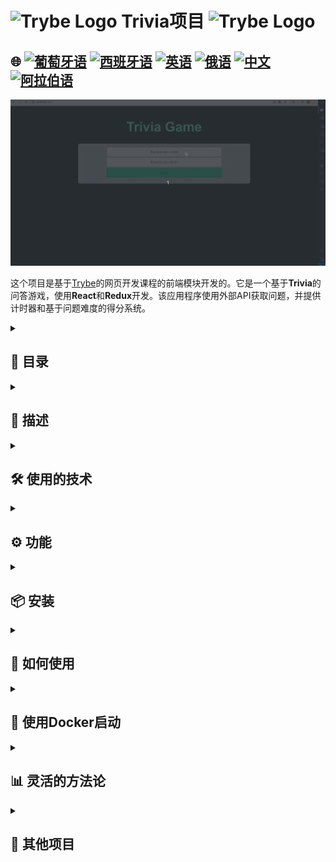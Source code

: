 # <img src="https://cdn-icons-png.flaticon.com/128/10832/10832132.png" alt="Trybe Logo" width="42" height="30" /> Trivia项目 <img src="https://cdn-icons-png.flaticon.com/128/10832/10832132.png" alt="Trybe Logo" width="42" height="30" />

## 🌐 [![葡萄牙语](https://img.shields.io/badge/Português-green)](https://github.com/SamuelRocha91/trivia_game/blob/main/README.md) [![西班牙语](https://img.shields.io/badge/Español-yellow)](https://github.com/SamuelRocha91/trivia_game/blob/main/README_es.md) [![英语](https://img.shields.io/badge/English-blue)](https://github.com/SamuelRocha91/trivia_game/blob/main/README_en.md) [![俄语](https://img.shields.io/badge/Русский-lightgrey)](https://github.com/SamuelRocha91/trivia_game/blob/main/README_ru.md) [![中文](https://img.shields.io/badge/中文-red)](https://github.com/SamuelRocha91/trivia_game/blob/main/README_ch.md) [![阿拉伯语](https://img.shields.io/badge/العربية-orange)](https://github.com/SamuelRocha91/trivia_game/blob/main/README_ar.md)

![应用程序预览](./public/trivia.gif)

这个项目是基于[Trybe](https://www.betrybe.com/)的网页开发课程的前端模块开发的。它是一个基于**Trivia**的问答游戏，使用**React**和**Redux**开发。该应用程序使用外部API获取问题，并提供计时器和基于问题难度的得分系统。

<details>
  <summary><h2>📑 目录</h2></summary>

  - [描述](#描述)
  - [使用的技术](#使用的技术)
  - [功能](#功能)
  - [安装](#安装)
  - [如何使用](#如何使用)
  - [使用Docker启动](#使用docker启动)
  - [灵活的方法论](#灵活的方法论)

</details>

<details>
  <summary><h2>📝 描述</h2></summary>

  项目的目标是为用户提供一个互动和有趣的体验，通过回答不同难度的问题。该应用程序使用：

  - **React** 开发组件和页面。
  - **Redux** 管理全局状态。
  - **React Router** 在游戏页面之间进行导航，如登录屏幕、游戏、排行榜和评论。

  系统包括：

  - 具有随机问题的游戏界面。
  - 用于回答问题的计时器。
  - 基于剩余时间和问题难度的得分系统。
  - 与API [Open Trivia Database](https://opentdb.com/)的集成。

</details>

<details>
  <summary><h2>🛠️ 使用的技术</h2></summary>

  - **JavaScript**（ES6+）
  - **React**
  - **Redux**
  - **React Router**
  - **CSS**
  - **HTML**
  - **Docker**（用于应用程序容器化）

</details>

<details>
  <summary><h2>⚙️ 功能</h2></summary>

  1. **随机问题**：应用程序从外部API [Open Trivia Database](https://opentdb.com/)获取问题，一次显示一个问题。
  2. **计时器系统**：用户在每个问题上有30秒的回答时间。时间到时，回答按钮会被禁用。
  3. **得分系统**：根据剩余时间和问题难度计算得分。
  4. **评论系统**：回答完所有问题后，玩家将被重定向到评论页面。
  5. **排行榜**：玩家可以查看得分最高的排行榜。
  6. **访问令牌**：用户在游戏中需要一个令牌，该令牌在游戏启动时生成。

</details>

<details>
  <summary><h2>📦 安装</h2></summary>

  ### 要求

  - **Node.js**（版本14或更高）
  - **Docker**（可选，如果您想在容器中运行应用程序）

  ### 本地安装步骤

  1. 克隆仓库：
     ```bash
     git clone https://github.com/SamuelRocha91/trivia.git
     ```
  2. 进入项目目录：
     ```bash
     cd trivia
     ```
  3. 安装依赖：
     ```bash
     npm install
     ```
  4. 启动应用程序：
     ```bash
     npm start
     ```

  应用程序将在 `http://localhost:3000` 运行。

</details>

<details>
  <summary><h2>🚀 如何使用</h2></summary>

  1. 启动应用程序后，登录或生成访问令牌。
  2. 选择问题类别并开始游戏。
  3. 在规定时间内回答问题。
  4. 游戏结束后，您将被重定向到评论页面，您可以查看自己的得分。
  5. 查看高分玩家排行榜。

</details>

<details>
  <summary><h2>🐳 使用Docker启动</h2></summary>

  要使用Docker运行应用程序，请执行以下步骤：

  1. 确保您的计算机上已安装Docker。
  2. 在项目根目录中，运行以下命令以创建Docker镜像：
     ```bash
     docker build -t trivia-game .
     ```
  3. 创建镜像后，使用以下命令启动容器：
     ```bash
     docker run -p 3000:3000 trivia-game
     ```

  应用程序将在 `http://localhost:3000` 可用。

</details>

<details>
  <summary><h2>📊 灵活的方法论</h2></summary>

  在项目开发过程中，我们使用灵活的方法论以确保团队和工作流程的有效组织。使用的主要工具和实践包括：

  - **Trello**：用于任务管理和进度跟踪。
  - **Scrum**：通过每周冲刺和每日会议来同步任务，提高团队沟通。

</details>

<details>
  <summary><h2>🔗 其他项目</h2></summary>

  - 🌶️ [食谱应用](https://github.com/SamuelRocha91/ProjectRecipesApp/blob/main/README_ch.md)
  - 🐣 [口袋妖怪图鉴](https://github.com/SamuelRocha91/pokedex/blob/main/README_ch.md)
  - 🏪 [前端在线商店](https://github.com/SamuelRocha91/project-frontend-online-store/blob/main/README_ch.md)
  - 👛 [费用管理器](https://github.com/SamuelRocha91/project-trybewallet/blob/main/README_ch.md)

</details>
